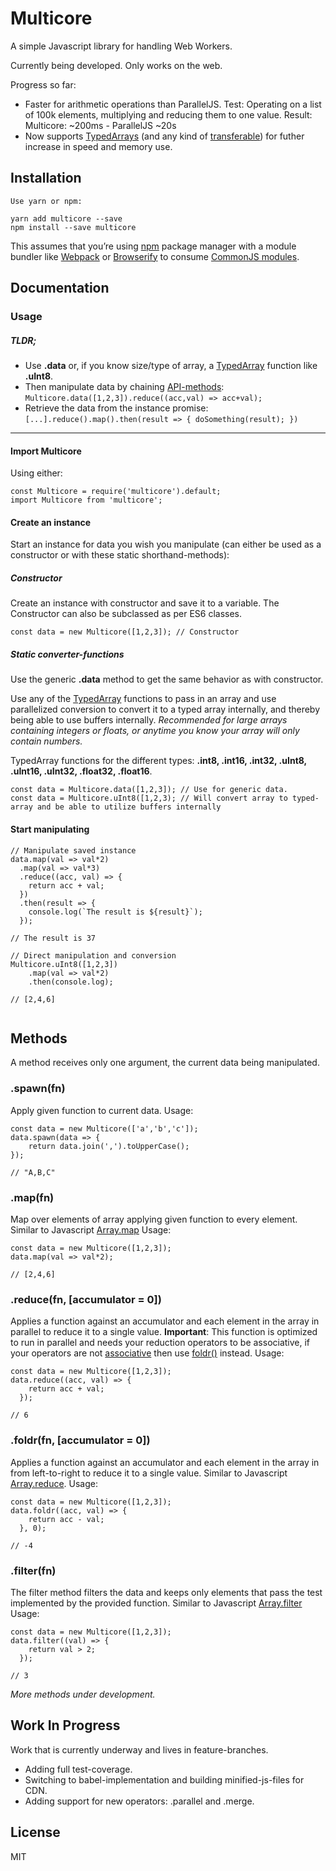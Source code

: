 Multicore
=========================

A simple Javascript library for handling Web Workers.

Currently being developed. Only works on the web.

Progress so far: 
- Faster for arithmetic operations than ParallelJS.
Test: Operating on a list of 100k elements, multiplying and reducing them to one value. 
Result: Multicore: ~200ms - ParallelJS ~20s
- Now supports [TypedArrays](https://developer.mozilla.org/en-US/docs/Web/JavaScript/Typed_arrays#Typed_array_views) (and any kind of [transferable](https://developers.google.com/web/updates/2011/12/Transferable-Objects-Lightning-Fast)) for futher increase in speed and memory use.

## Installation

```
Use yarn or npm:

yarn add multicore --save
npm install --save multicore
```

This assumes that you’re using [npm](http://npmjs.com/) package manager with a module bundler like [Webpack](https://webpack.js.org/) or [Browserify](http://browserify.org/) to consume [CommonJS modules](http://webpack.github.io/docs/commonjs.html).

## Documentation

### Usage

##### TLDR;
- Use **.data** or, if you know size/type of array, a [TypedArray](#static-converter-functions) function like **.uInt8**.
- Then manipulate data by chaining [API-methods](#methods): ` Multicore.data([1,2,3]).reduce((acc,val) => acc+val); `
- Retrieve the data from the instance promise: `[...].reduce().map().then(result => { doSomething(result); })`

---

#### Import Multicore
Using either:

```
const Multicore = require('multicore').default;
import Multicore from 'multicore';
```

#### Create an instance
Start an instance for data you wish you manipulate (can either be used as a constructor or with these static shorthand-methods):

##### Constructor
Create an instance with constructor and save it to a variable. The Constructor can also be subclassed as per ES6 classes.
```
const data = new Multicore([1,2,3]); // Constructor
```

##### Static converter-functions
Use the generic **.data** method to get the same behavior as with constructor.

Use any of the [TypedArray](https://developer.mozilla.org/en-US/docs/Web/JavaScript/Typed_arrays#Typed_array_views) functions to pass in an array and use parallelized conversion to convert it to a typed array internally, and thereby being able to use buffers internally. *Recommended for large arrays containing integers or floats, or anytime you know your array will only contain numbers.*

TypedArray functions for the different types: **.int8, .int16, .int32, .uInt8, .uInt16, .uInt32, .float32, .float16**.

```
const data = Multicore.data([1,2,3]); // Use for generic data.
const data = Multicore.uInt8([1,2,3); // Will convert array to typed-array and be able to utilize buffers internally
```

#### Start manipulating

```
// Manipulate saved instance
data.map(val => val*2)
  .map(val => val*3)
  .reduce((acc, val) => {
    return acc + val;
  })
  .then(result => {
    console.log(`The result is ${result}`);
  });

// The result is 37

// Direct manipulation and conversion
Multicore.uInt8([1,2,3])
    .map(val => val*2)
    .then(console.log); 

// [2,4,6]
  
```

## Methods
A method receives only one argument, the current data being manipulated.

### .spawn(fn)
Apply given function to current data. Usage:

```
const data = new Multicore(['a','b','c']);
data.spawn(data => {
    return data.join(',').toUpperCase();
});

// "A,B,C"
```

### .map(fn)
Map over elements of array applying given function to every element. Similar to Javascript [Array.map](https://developer.mozilla.org/en-US/docs/Web/JavaScript/Reference/Global_Objects/Array/map) Usage:

```
const data = new Multicore([1,2,3]);
data.map(val => val*2);

// [2,4,6]
```

### .reduce(fn, [accumulator = 0])
Applies a function against an accumulator and each element in the array in parallel to reduce it to a single value. **Important**: This function is optimized to run in parallel and needs your reduction operators to be associative, if your operators are not [associative](http://www.computerhope.com/jargon/a/assooper.htm) then use [foldr()](#foldrfn-accumulator) instead. Usage: 

```
const data = new Multicore([1,2,3]);
data.reduce((acc, val) => {
    return acc + val;
  });

// 6
```

### .foldr(fn, [accumulator = 0])
Applies a function against an accumulator and each element in the array in from left-to-right to reduce it to a single value. Similar to Javascript [Array.reduce](https://developer.mozilla.org/en-US/docs/Web/JavaScript/Reference/Global_Objects/Array/Reduce). Usage: 

```
const data = new Multicore([1,2,3]);
data.foldr((acc, val) => {
    return acc - val;
  }, 0);

// -4
```

### .filter(fn)
The filter method filters the data and keeps only elements that pass the test implemented by the provided function. Similar to Javascript [Array.filter](https://developer.mozilla.org/en-US/docs/Web/JavaScript/Reference/Global_Objects/Array/filter) Usage: 

```
const data = new Multicore([1,2,3]);
data.filter((val) => {
    return val > 2;
  });

// 3
```

*More methods under development.*

## Work In Progress
Work that is currently underway and lives in feature-branches.

- Adding full test-coverage.
- Switching to babel-implementation and building minified-js-files for CDN.
- Adding support for new operators: .parallel and .merge.

## License

MIT
